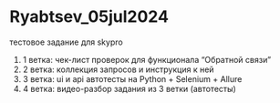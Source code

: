 # Ryabtsev_05jul2024
тестовое задание для skypro
1. 1 ветка: чек-лист проверок для функционала “Обратной связи”
2. 2 ветка: коллекция запросов и инструкция к ней
3. 3 ветка: ui и api автотесты на Python + Selenium + Allure
4. 4 ветка: видео-разбор задания из 3 ветки (автотесты)
